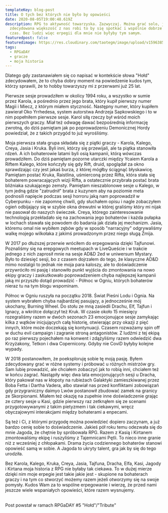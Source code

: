 ```yaml
---
templateKey: blog-post
title: O tych bez których nie było by opowieści
date: 2020-08-05T19:00:48.619Z
description: RPG to aktywność towarzyska. Zazwyczaj. Można grać solo, jasne, ale
  zdecydowana większość z nas robi to by się spotkać i wspólnie dobrze spędzić
  czas. Bez ludzi więc erpegii dla mnie nie byłyby tym samym.
featuredpost: false
featuredimage: https://res.cloudinary.com/taotegm/image/upload/v1596385702/taotegm/rpg_lfwb37.jpg
tags:
  - RPGaDAY
  - gracze
  - moja historia
---
```

Dlatego gdy zastanawiałem się co napisać w kontekście słowa "Hołd" zdecydowałem, że to chyba dobry moment na powiedzenie kudos tym, którzy sprawili, że to hobby towarzyszy mi z przerwami już 25 lat.

Pierwsze sesje prowadziłem w okolicy 1994 roku, a wszystko w sumie przez Karola, a pośrednio przez jego brata, który kupił pierwszy numer Magii i Miecz, z którym miałem styczność. Następny numer, który kupiłem zawierał Oko Yrrhedesa, system autorstwa Andrzeja Sapkowskiego i to w nim popełniłem pierwsze sesje. Karol siłą rzeczy był wśród moich pierwszych graczy. Miał też odwagę dawać bezpośrednią informację zwrotną, do dziś pamiętam jak po poprowadzeniu Demonicznej Hordy powiedział, że z takich przygód to już wyrośliśmy.

Moja pierwsza stała grupa składała się z piątki graczy - Karola, Kalego, Creya, Jasia i Kruka. Byli inni, którzy się przewijali, ale ta piątka stanowiła rdzeń. A ich bohaterowie latami byli osią kampanii, którą wówczas prowadziłem. Do dziś pamiętam pozorne utarczki między Ycaiem Karola a Riftem Kalego, które kończyły się gdy Rift, druid, spoglądał za okno sprawdzając czy jest jakaś burza, z której mógłby ściągnąć błyskawicę. Pamiętam postać Kruka, Raistlina, uśmierconą przez Rifta, która stała się bohaterem powracających wizji Rifta, a ostatecznie przybrała postać brata bliźniaka szukającego zemsty. Pamiętam nieszablonowe sesje u Kalego, w tym jedną gdzie "zatrudnił" brata z kuzynem aby na poziomie meta podnosili napięcie podczas sesji horroru jaką nam poprowadził w Cyberpunku - nie zapomnę chwili, gdy słuchałem opisu i nagle zobaczyłem ogień odbijający się w szybie okna drewutni w której graliśmy który mi nijak nie pasował do naszych świeczek. Creya, którego zainteresowanie technologią przekładało się na zachowania jego bohaterów i każda pułapka w lochach stawała się powodem do badania jak działa jej mechanizm. Jasia, któremu omal nie wybiłem zębów gdy w sposób "narracyjny" odgrywaliśmy walkę mojego wilkołaka z jakimś prowadzonym przez niego sługą Żmija.

W 2017 po dłuższej przerwie wróciłem do erpegowania dzięki Tajfunowi. Poznaliśmy się na erepgowych meetupach w LiveQueście i w trakcie jednego z nich zaprosił mnie na sesje AD&D 2ed w uniwersum Mystary. Było to dziesięć sesji, bo z czasem dojrzałem do tego, że klasyczne AD&D mimo nostalgii to jednak nie moja para kaloszy, ale to doświadczenie przywróciło mi pasję i stanowiło punkt wyjścia do zmontowania na nowo ekipy graczy i zaskutkowało poprowadzeniem chyba najlepszej kampanii jaką mi przyszło dotąd prowadzić - Północ w Ogniu, których bohaterów nieraz tu na tym blogu wspominam.

Północ w Ogniu ruszyła na początku 2018. Świat Pieśni Lodu i Ognia. Na system wybrałem chyba najbardziej pasujący, a jednocześnie mój ukochany, Burning Wheel. Do stołu ze mną zasiedli Drachu, Elf, Tajfun i Ignacy, a wkrótce dołączył też Kruk. W czasie około 15 miesięcy rozegraliśmy razem w dwóch sezonach 23 emocjonujące sesje zamykając kilka z wątków inicjujących całą historię, otwierając przy okazji z pięć innych, które może doczekają się kontynuacji. Czasem rozważamy spin off w duchu evil campaign i zagranie stroną antagonistów. Z ludźmi z tej ekipą po raz pierwszy pojechałem na konwent i zdążyliśmy razem odwiedzić dwa Krzyżakony, Tetkon i dwa Copernicony. Gdyby nie CoviD byłyby kolejne wypady.

W 2018 postanowiłem, że poeksploruję sobie tę moją pasję. Byłem zdecydowany grać w różne systemy i próbować u różnych mistrzów gry. Sam lubię prowadzić, ale chciałem zobaczyć jak to robią inni, chciałem też w końcu zagrać. Nastąpiły więc dwa lata emocjonujących sesji u Dracha, który pakował nas w kłopoty na rubieżach Galaktyki zamieszkiwanej przez Boba Fetta i Dartha Vadera, albo stawiał nas przed konfliktami zobowiązań gdy przygraniczny daimyo Lwów postanowił zbudować zamek na granicy ze Skorpionami. Miałem też okazję na zupełnie inne doświadczenie grając ze cztery sesje u Kasi, gdzie pierwszy raz zetknąłem się ze scenami przygotowywanymi z takim pietyzmem i tak ciekawymi, wręcz obyczajowymi interakcjami między bohaterami a enpecami.

Są też i Ci, z którymi przygodę można powiedzieć dopiero zaczynam, a już bardzo cenię sobie to doświadczenie. Jakieś pół roku temu odezwała się do mnie Jagoda, że chętnie by spróbowała RPG. Razem z Kasią i Kirtanem zmontowaliśmy ekipę i ruszyliśmy z Tajemnicami Pętli. To nieco inne granie niż z wcześniej z chłopakami. Drama życia codziennego bohaterów stanowi opowieść samą w sobie. A Jagoda to ukryty talent, gra jak by się do tego urodziła.

Bez Karola, Kalego, Kruka, Creya, Jasia, Tajfuna, Dracha, Elfa, Kasi, Jagody i Kirtana moja historia z RPG nie byłaby tak ciekawa. To w dużej mierze dzięki nim moje erpegie jest takie jakie jest - skupione na bohaterach graczy i na tym co stworzyć możemy razem jeżeli otworzymy się na swoje pomysły. Kudos Wam za to wspólne erpegowanie i wierzę, że przed nami jeszcze wiele wspaniałych opowieści, które razem wysnujemy.

\
Post powstał w ramach RPGaDAY #5 "Hołd"/"Tribute"
